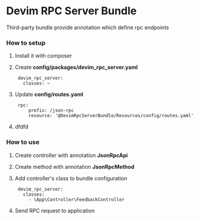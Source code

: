 # Devim RPC Server Bundle

Third-party bundle provide annotation which define rpc endpoints

### How to setup

1. Install it with composer
2. Create **config/packages/devim_rpc_server.yaml**

        devim_rpc_server:
          classes: ~

3. Update **config/routes.yaml**
    
        rpc:
            prefix: /json-rpc
            resource: '@DevimRpcServerBundle/Resources/config/routes.yaml'

4. dfdfd


### How to use

1. Create controller with annotation **JsonRpcApi**
2. Create method with annotation **JsonRpcMethod**
3. Add controller's class to bundle configuration

        devim_rpc_server:
          classes:
            - \App\Controller\FeedbackController

4. Send RPC request to application